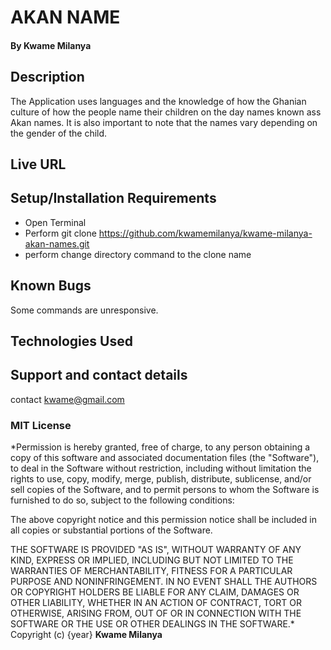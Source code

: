 # AKAN NAME
#### 
#### By **Kwame Milanya**
## Description
The Application uses languages and the knowledge of how the Ghanian culture of how the people name their children on the day names known ass Akan names. It is also important to note that the names vary depending on the gender of the child.
## Live URL
## Setup/Installation Requirements
* Open Terminal
* Perform git clone https://github.com/kwamemilanya/kwame-milanya-akan-names.git
* perform change directory command to the clone name
## Known Bugs
Some commands are unresponsive.
## Technologies Used

## Support and contact details
contact kwame@gmail.com
### MIT License
*Permission is hereby granted, free of charge, to any person obtaining a copy
of this software and associated documentation files (the "Software"), to deal
in the Software without restriction, including without limitation the rights
to use, copy, modify, merge, publish, distribute, sublicense, and/or sell
copies of the Software, and to permit persons to whom the Software is
furnished to do so, subject to the following conditions:

The above copyright notice and this permission notice shall be included in all
copies or substantial portions of the Software.

THE SOFTWARE IS PROVIDED "AS IS", WITHOUT WARRANTY OF ANY KIND, EXPRESS OR
IMPLIED, INCLUDING BUT NOT LIMITED TO THE WARRANTIES OF MERCHANTABILITY,
FITNESS FOR A PARTICULAR PURPOSE AND NONINFRINGEMENT. IN NO EVENT SHALL THE
AUTHORS OR COPYRIGHT HOLDERS BE LIABLE FOR ANY CLAIM, DAMAGES OR OTHER
LIABILITY, WHETHER IN AN ACTION OF CONTRACT, TORT OR OTHERWISE, ARISING FROM,
OUT OF OR IN CONNECTION WITH THE SOFTWARE OR THE USE OR OTHER DEALINGS IN THE
SOFTWARE.*
Copyright (c) {year} **Kwame Milanya**
